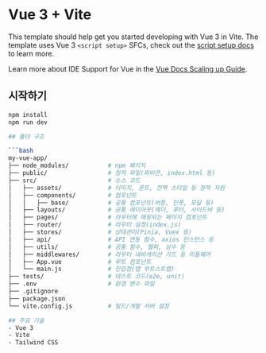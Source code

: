 # Vue 3 + Vite

This template should help get you started developing with Vue 3 in Vite. The template uses Vue 3 `<script setup>` SFCs, check out the [script setup docs](https://v3.vuejs.org/api/sfc-script-setup.html#sfc-script-setup) to learn more.

Learn more about IDE Support for Vue in the [Vue Docs Scaling up Guide](https://vuejs.org/guide/scaling-up/tooling.html#ide-support).

## 시작하기

````bash
npm install
npm run dev

## 폴더 구조

```bash
my-vue-app/
├── node_modules/           # npm 패키지
├── public/                 # 정적 파일(파비콘, index.html 등)
├── src/                    # 소스 코드
│   ├── assets/             # 이미지, 폰트, 전역 스타일 등 정적 자원
│   ├── components/         # 컴포넌트
│   │   ├── base/           # 공통 컴포넌트(버튼, 인풋, 모달 등)
│   ├── layouts/            # 공통 레이아웃(헤더, 푸터, 사이드바 등)
│   ├── pages/              # 라우터에 매핑되는 페이지 컴포넌트
│   ├── router/             # 라우터 설정(index.js)
│   ├── stores/             # 상태관리(Pinia, Vuex 등)
│   ├── api/                # API 연동 함수, axios 인스턴스 등
│   ├── utils/              # 공통 함수, 헬퍼, 상수 등
│   ├── middlewares/        # 라우터 네비게이션 가드 등 미들웨어
│   ├── App.vue             # 루트 컴포넌트
│   └── main.js             # 진입점(앱 부트스트랩)
├── tests/                  # 테스트 코드(e2e, unit)
├── .env                    # 환경 변수 파일
├── .gitignore
├── package.json
└── vite.config.js          # 빌드/개발 서버 설정

## 주요 기술
- Vue 3
- Vite
- Tailwind CSS
````
